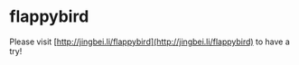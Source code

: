 flappybird
==========

Please visit [http://jingbei.li/flappybird](http://jingbei.li/flappybird) to have a try!
